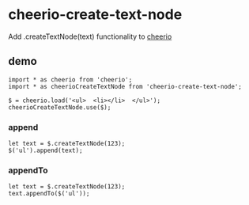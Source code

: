 # cheerio-create-text-node

Add .createTextNode(text) functionality to [cheerio](https://www.npmjs.com/package/cheerio)

## demo

```
import * as cheerio from 'cheerio';
import * as cheerioCreateTextNode from 'cheerio-create-text-node';

$ = cheerio.load('<ul>  <li></li>  </ul>');
cheerioCreateTextNode.use($);
```

### append

```
let text = $.createTextNode(123);
$('ul').append(text);
```

### appendTo

```
let text = $.createTextNode(123);
text.appendTo($('ul'));
```
